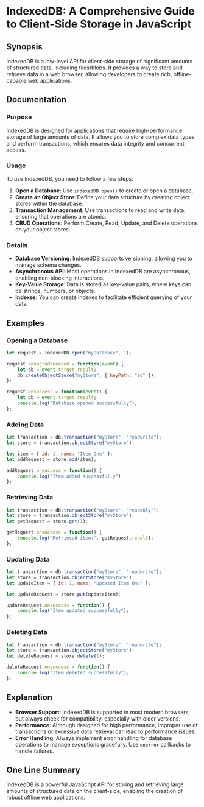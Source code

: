 <!--
Meta Description: # IndexedDB: A Comprehensive Guide to Client-Side Storage in JavaScript ## Synopsis IndexedDB is a low-level API for client-side storage of significan...
Meta Keywords: let, data, transaction, store, indexeddb
-->

# IndexedDB: A Comprehensive Guide to Client-Side Storage in JavaScript

## Synopsis
IndexedDB is a low-level API for client-side storage of significant amounts of structured data, including files/blobs. It provides a way to store and retrieve data in a web browser, allowing developers to create rich, offline-capable web applications.

## Documentation
### Purpose
IndexedDB is designed for applications that require high-performance storage of large amounts of data. It allows you to store complex data types and perform transactions, which ensures data integrity and concurrent access.

### Usage
To use IndexedDB, you need to follow a few steps:
1. **Open a Database**: Use `indexedDB.open()` to create or open a database.
2. **Create an Object Store**: Define your data structure by creating object stores within the database.
3. **Transaction Management**: Use transactions to read and write data, ensuring that operations are atomic.
4. **CRUD Operations**: Perform Create, Read, Update, and Delete operations on your object stores.

### Details
- **Database Versioning**: IndexedDB supports versioning, allowing you to manage schema changes.
- **Asynchronous API**: Most operations in IndexedDB are asynchronous, enabling non-blocking interactions.
- **Key-Value Storage**: Data is stored as key-value pairs, where keys can be strings, numbers, or objects.
- **Indexes**: You can create indexes to facilitate efficient querying of your data.

## Examples
### Opening a Database
```javascript
let request = indexedDB.open("myDatabase", 1);

request.onupgradeneeded = function(event) {
    let db = event.target.result;
    db.createObjectStore("myStore", { keyPath: "id" });
};

request.onsuccess = function(event) {
    let db = event.target.result;
    console.log("Database opened successfully");
};
```

### Adding Data
```javascript
let transaction = db.transaction("myStore", "readwrite");
let store = transaction.objectStore("myStore");

let item = { id: 1, name: "Item One" };
let addRequest = store.add(item);

addRequest.onsuccess = function() {
    console.log("Item added successfully");
};
```

### Retrieving Data
```javascript
let transaction = db.transaction("myStore", "readonly");
let store = transaction.objectStore("myStore");
let getRequest = store.get(1);

getRequest.onsuccess = function() {
    console.log("Retrieved item:", getRequest.result);
};
```

### Updating Data
```javascript
let transaction = db.transaction("myStore", "readwrite");
let store = transaction.objectStore("myStore");
let updateItem = { id: 1, name: "Updated Item One" };

let updateRequest = store.put(updateItem);

updateRequest.onsuccess = function() {
    console.log("Item updated successfully");
};
```

### Deleting Data
```javascript
let transaction = db.transaction("myStore", "readwrite");
let store = transaction.objectStore("myStore");
let deleteRequest = store.delete(1);

deleteRequest.onsuccess = function() {
    console.log("Item deleted successfully");
};
```

## Explanation
- **Browser Support**: IndexedDB is supported in most modern browsers, but always check for compatibility, especially with older versions.
- **Performance**: Although designed for high performance, improper use of transactions or excessive data retrieval can lead to performance issues.
- **Error Handling**: Always implement error handling for database operations to manage exceptions gracefully. Use `onerror` callbacks to handle failures.

## One Line Summary
IndexedDB is a powerful JavaScript API for storing and retrieving large amounts of structured data on the client-side, enabling the creation of robust offline web applications.